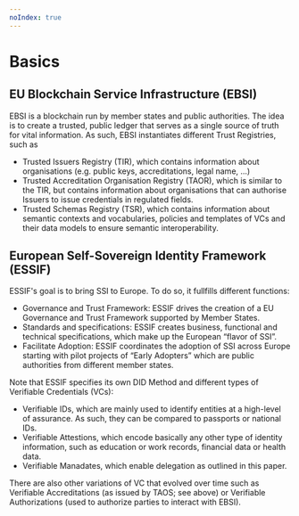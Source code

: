 ```yaml
---
noIndex: true
---
```


# Basics

## **EU Blockchain Service Infrastructure (EBSI)**

EBSI is a blockchain run by member states and public authorities. The idea is to create a trusted, public ledger that serves as a single source of truth for vital information. As such, EBSI instantiates different Trust Registries, such as

* Trusted Issuers Registry (TIR), which contains information about organisations (e.g. public keys, accreditations, legal name, ...)
* Trusted Accreditation Organisation Registry (TAOR), which is similar to the TIR, but contains information about organisations that can authorise Issuers to issue credentials in regulated fields.
* Trusted Schemas Registry (TSR), which contains information about semantic contexts and vocabularies, policies and templates of VCs and their data models to ensure semantic interoperability.

## European Self-Sovereign Identity Framework (ESSIF)

ESSIF's goal is to bring SSI to Europe. To do so, it fullfills different functions:

* Governance and Trust Framework: ESSIF drives the creation of a EU Governance and Trust Framework supported by Member States.
* Standards and specifications: ESSIF creates business, functional and technical specifications, which make up the European “flavor of SSI”.
* Facilitate Adoption: ESSIF coordinates the adoption of SSI across Europe starting with pilot projects of “Early Adopters” which are public authorities from different member states.

Note that ESSIF specifies its own DID Method and different types of Verifiable Credentials (VCs):

* Verifiable IDs, which are mainly used to identify entities at a high-level of assurance. As such, they can be compared to passports or national IDs.
* Verifiable Attestions, which encode basically any other type of identity information, such as education or work records, financial data or health data.
* Verifiable Manadates, which enable delegation as outlined in this paper.

There are also other variations of VC that evolved over time such as Verifiable Accreditations (as issued by TAOS; see above) or Verifiable Authorizations (used to authorize parties to interact with EBSI).
